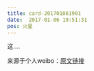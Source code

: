 ```yaml
---
title: card-201701061901
date:  2017-01-06 19:51:31
pos: 火星
---
```

这.... 

来源于个人weibo：[原文链接](https://m.weibo.cn/status/EpB7QcVG4?mblogid=EpB7QcVG4)